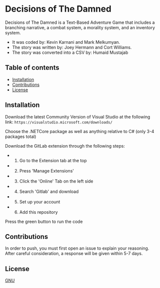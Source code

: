 # Decisions of The Damned
Decisions of The Damned is a Text-Based Adventure Game that includes a branching narrative, a combat system, a morality system, and an inventory system.
* It was coded by: Kevin Karnani and Mark Melkumyan.
* The story was written by: Joey Hermann and Cort Williams.
* The story was converted into a CSV by: Humaid Mustajab

## Table of contents
* [Installation](#Installation)
* [Contributions](#Contributions)
* [License](#License)

## Installation
Download the latest Community Version of Visual Studio at the following link:
`https://visualstudio.microsoft.com/downloads/`

Choose the .NETCore package as well as anything relative to C# (only 3-4 packages total)

Download the GitLab extension through the following steps:
* 1) Go to the Extension tab at the top
* 2) Press 'Manage Extensions'
* 3) Click the 'Online' Tab on the left side
* 4) Search 'Gitlab' and download
* 5) Set up your account
* 6) Add this repository

Press the green button to run the code

## Contributions
In order to push, you must first open an issue to explain your reasoning. After careful consideration, a response will be given within 5-7 days.

## License
[GNU](https://www.gnu.org/licenses/gpl-3.0.en.html)